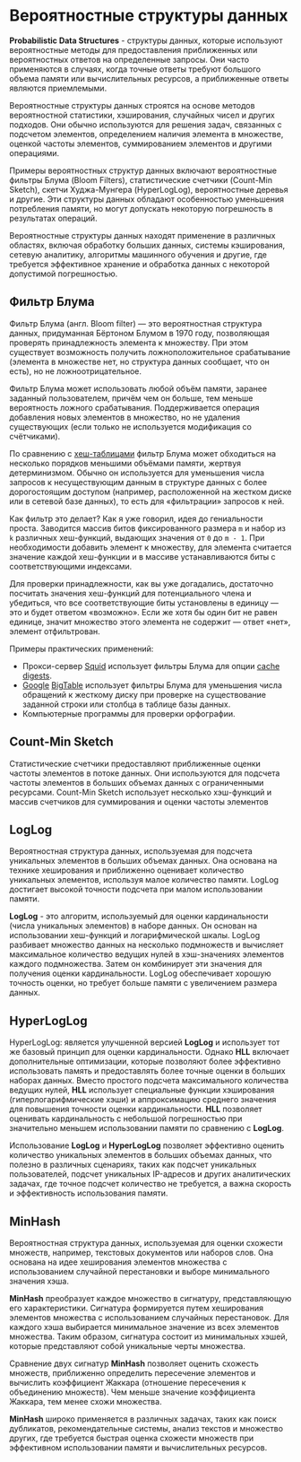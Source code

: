 # Вероятностные структуры данных

**Probabilistic Data Structures** - структуры данных, которые используют вероятностные методы для предоставления приближенных или вероятностных ответов на определенные запросы. Они часто применяются в случаях, когда точные ответы требуют большого объема памяти или вычислительных ресурсов, а приближенные ответы являются приемлемыми.

Вероятностные структуры данных строятся на основе методов вероятностной статистики, хэширования, случайных чисел и других подходов. Они обычно используются для решения задач, связанных с подсчетом элементов, определением наличия элемента в множестве, оценкой частоты элементов, суммированием элементов и другими операциями.

Примеры вероятностных структур данных включают вероятностные фильтры Блума (Bloom Filters), статистические счетчики (Count-Min Sketch), скетчи Худжа-Мунгера (HyperLogLog), вероятностные деревья и другие. Эти структуры данных обладают особенностью уменьшения потребления памяти, но могут допускать некоторую погрешность в результатах операций.

Вероятностные структуры данных находят применение в различных областях, включая обработку больших данных, системы кэширования, сетевую аналитику, алгоритмы машинного обучения и другие, где требуется эффективное хранение и обработка данных с некоторой допустимой погрешностью.

## Фильтр Блума

Фильтр Блума (англ. Bloom filter) — это вероятностная структура данных, придуманная Бёртоном Блумом в 1970 году, позволяющая проверять принадлежность элемента к множеству. При этом существует возможность получить ложноположительное срабатывание (элемента в множестве нет, но структура данных сообщает, что он есть), но не ложноотрицательное.

Фильтр Блума может использовать любой объём памяти, заранее заданный пользователем, причём чем он больше, тем меньше вероятность ложного срабатывания. Поддерживается операция добавления новых элементов в множество, но не удаления существующих (если только не используется модификация со счётчиками).

По сравнению с [хеш-таблицами](https://ru.wikipedia.org/wiki/Хеш-таблица) фильтр Блума может обходиться на несколько порядков меньшими объёмами памяти, жертвуя детерминизмом. Обычно он используется для уменьшения числа запросов к несуществующим данным в структуре данных с более дорогостоящим доступом (например, расположенной на жестком диске или в сетевой базе данных), то есть для «фильтрации» запросов к ней.


Как фильтр это делает? Как я уже говорил, идея до гениальности проста. Заводится массив битов фиксированного размера `m` и набор из `k` различных хеш-функций, выдающих значения от `0` до `m - 1`. При необходимости добавить элемент к множеству, для элемента считается значение каждой хеш-функции и в массиве устанавливаются биты с соответствующими индексами.

Для проверки принадлежности, как вы уже догадались, достаточно посчитать значения хеш-функций для потенциального члена и убедиться, что все соответствующие биты установлены в единицу — это и будет ответом «возможно». Если же хотя бы один бит не равен единице, значит множество этого элемента не содержит — ответ «нет», элемент отфильтрован.

Примеры практических применений:

- Прокси-сервер [Squid](https://ru.wikipedia.org/wiki/Squid) использует фильтры Блума для опции [cache digests](http://wiki.squid-cache.org/SquidFaq/CacheDigests).
- [Google](https://ru.wikipedia.org/wiki/Google_(компания)) [BigTable](https://ru.wikipedia.org/wiki/BigTable) использует фильтры Блума для уменьшения числа обращений к жесткому диску при проверке на существование заданной строки или столбца в таблице базы данных.
- Компьютерные программы для проверки орфографии.

## Count-Min Sketch

Статистические счетчики предоставляют приближенные оценки частоты элементов в потоке данных. Они используются для подсчета частоты элементов в больших объемах данных с ограниченными ресурсами. Count-Min Sketch использует несколько хэш-функций и массив счетчиков для суммирования и оценки частоты элементов

## LogLog

Вероятностная структура данных, используемая для подсчета уникальных элементов в больших объемах данных. Она основана на технике хеширования и приближенно оценивает количество уникальных элементов, используя малое количество памяти. LogLog достигает высокой точности подсчета при малом использовании памяти.

**LogLog** - это алгоритм, используемый для оценки кардинальности (числа уникальных элементов) в наборе данных. Он основан на использовании хеш-функций и логарифмической шкалы. LogLog разбивает множество данных на несколько подмножеств и вычисляет максимальное количество ведущих нулей в хэш-значениях элементов каждого подмножества. Затем он комбинирует эти значения для получения оценки кардинальности. LogLog обеспечивает хорошую точность оценки, но требует больше памяти с увеличением размера данных.

## HyperLogLog

HyperLogLog: является улучшенной версией **LogLog** и использует тот же базовый принцип для оценки кардинальности. Однако **HLL** включает дополнительные оптимизации, которые позволяют более эффективно использовать память и предоставлять более точные оценки в больших наборах данных. Вместо простого подсчета максимального количества ведущих нулей, **HLL** использует специальные функции хэширования (гиперлогарифмические хэши) и аппроксимацию среднего значения для повышения точности оценки кардинальности. **HLL** позволяет оценивать кардинальность с небольшой погрешностью при значительно меньшем использовании памяти по сравнению с **LogLog**.

Использование **LogLog** и **HyperLogLog** позволяет эффективно оценить количество уникальных элементов в больших объемах данных, что полезно в различных сценариях, таких как подсчет уникальных пользователей, подсчет уникальных IP-адресов и других аналитических задачах, где точное подсчет количество не требуется, а важна скорость и эффективность использования памяти.

## MinHash

Вероятностная структура данных, используемая для оценки схожести множеств, например, текстовых документов или наборов слов. Она основана на идее хеширования элементов множества с использованием случайной перестановки и выборе минимального значения хэша. 

**MinHash** преобразует каждое множество в сигнатуру, представляющую его характеристики. Сигнатура формируется путем хеширования элементов множества с использованием случайных перестановок. Для каждого хэша выбирается минимальное значение из всех элементов множества. Таким образом, сигнатура состоит из минимальных хэшей, которые представляют собой уникальные черты множества.

Сравнение двух сигнатур **MinHash** позволяет оценить схожесть множеств, приближенно определить пересечение элементов и вычислить коэффициент Жаккара (отношение пересечения к объединению множеств). Чем меньше значение коэффициента Жаккара, тем менее схожи множества.

**MinHash** широко применяется в различных задачах, таких как поиск дубликатов, рекомендательные системы, анализ текстов и множество других, где требуется быстрая оценка схожести множеств при эффективном использовании памяти и вычислительных ресурсов.